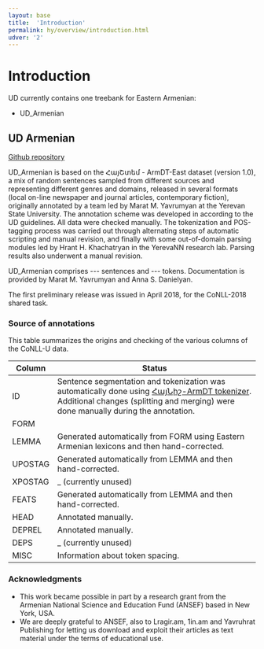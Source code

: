 ```yaml
---
layout: base
title:  'Introduction'
permalink: hy/overview/introduction.html
udver: '2'
---
```


# Introduction

UD currently contains one treebank for Eastern Armenian:

* UD_Armenian

## UD Armenian

[Github repository](https://github.com/UniversalDependencies/UD_Armenian/)  

UD_Armenian is based on the ՀայՇտեմ - ArmDT-East dataset (version 1.0), a mix of random sentences sampled from different sources and representing different genres and domains, released in several formats (local on-line newspaper and journal articles, contemporary fiction), originally annotated by a team led by Marat M. Yavrumyan at the Yerevan State University. The annotation scheme was developed in according to the UD guidelines. All data were checked manually. The tokenization and POS-tagging process was carried out through alternating steps of automatic scripting and manual revision, and finally with some out-of-domain parsing modules led by Hrant H. Khachatryan in the YerevaNN research lab. Parsing results also underwent a manual revision.

UD_Armenian comprises --- sentences and --- tokens. Documentation is provided by Marat M. Yavrumyan and Anna S. Danielyan.

The first preliminary release was issued in April 2018, for the CoNLL-2018 shared task.

### Source of annotations

This table summarizes the origins and checking of the various columns of the CoNLL-U data.

| Column | Status |
| ------ | ------ |
| ID | Sentence segmentation and tokenization was automatically done using [ՀայՆիշ-ArmDT tokenizer](https://github.com/Armtreebank/Tokenizer). Additional changes (splitting and merging) were done manually during the annotation. |
| FORM |  |
| LEMMA | Generated automatically from FORM using Eastern Armenian lexicons and then hand-corrected. |
| UPOSTAG | Generated automatically from LEMMA and then hand-corrected. |
| XPOSTAG | _ (currently unused) |
| FEATS | Generated automatically from LEMMA and then hand-corrected. |
| HEAD | Annotated manually. |
| DEPREL | Annotated manually. |
| DEPS | _ (currently unused) |
| MISC | Information about token spacing. |

### Acknowledgments

* This work became possible in part by a research grant from the Armenian National Science and Education Fund (ANSEF) based in New York, USA.
* We are deeply grateful to ANSEF, also to Lragir.am, 1in.am and Yavruhrat Publishing for letting us download and exploit their articles as text material under the terms of educational use.
